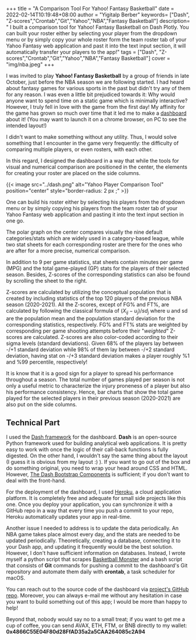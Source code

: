 +++
title = "A Comparison Tool For Yahoo! Fantasy Basketball"
date = 2022-02-14T10:19:48+08:00
author = "Yigitalp Berber"
keywords= ["Dash", "Z-scores","Crontab","Git","Yahoo","NBA","Fantasy Basketball"]
description= " I built a comparison tool for Yahoo! Fantasy Basketball on Dash Plotly. You can built your roster either by selecting your player from the dropdown menu or by simply copy your whole roster form the team roster tab of your Yahoo Fantasy web application and past it into the text input section, it will automatically transfer your players to the app!"
tags = ["Dash", "Z-scores","Crontab","Git","Yahoo","NBA","Fantasy Basketball"]
cover = "img/nba.jpeg"
+++

I was invited to play **Yahoo! Fantasy Basketball** by a group of friends in late October, just before the NBA season we are following started. I  had heard about fantasy games for various sports in the past but didn't try any of them for any reason. I was even a little bit prejudiced towards it: Why would anyone want to spend time on a static game which is minimally interactive? However, I truly fell in love with the game from the first day! My affinity for the game has grown so much over time that it led me to make a [dashboard](https://yahoocompare.herokuapp.com/) about it! (You may want to launch it on a chrome browser, on PC to see the intended layout!)


I didn't want to make something without any utility. Thus, I would solve something that I encounter in the game very frequently: the difficulty of comparing multiple players, or even rosters, with each other. 

In this regard, I designed the dashboard in a way that while the tools for visual and numerical comparison are positioned in the center, the elements for creating your roster are placed on the side columns. 

{{< image src="../dash.png" alt="Yahoo Player Comparison Tool" position="center" style="border-radius: 2 px ;" >}}

One can build his roster either by selecting his players from the dropdown menu or by simply copying his players from the team roster tab of your Yahoo Fantasy web application and pasting it into the text input section in one go.

The polar graph on the center compares visually the nine default categories/stats which are widely used in a category-based league, while two stat sheets for each corresponding roster are there for the ones who are after for a more precise, numerical comparison.

In addition to 9 per game statistics, stat sheets contain minutes per game (MPG) and the total game-played (GP) stats for the players of their selected season. Besides, Z-scores of the corresponding statistics can also be found by scrolling the sheet to the right. 

Z-scores are calculated by utilizing the conceptual population that is created by including statistics of the top 120 players of the previous NBA season (2020-2021). All the Z-scores, except of FG% and FT%, are calculated by following the classical formula of $(X_{ij}-u_j)/sd_j$ where u and sd are the population mean and the population standard deviation for the corresponding statistics, respectively. FG% and FT% stats are weighted by corresponding per game shooting attempts before their "*weighted*" Z-scores are calculated. Z-scores are also color-coded according to their sigma levels (standard deviations). Given 68% of the players lay between -/+1 standard deviation while 98% of them lay between -/+2 standard deviation, having stat on -/+3 standard deviation makes a player roughly %1 and %99 percentile, respectively!

It is know that it is a good sign for a player to spread his performance throughout a season. The total number of games played per season is not only a useful metric to characterize the injury proneness of a player but also his performance consistency. Hence, bar charts that show the total game played for the selected players in their previous season (2020-2021) are also put on the side columns.

## Technical Part

I used the [Dash framework](https://dash.plotly.com/) for the dashboard. **Dash** is an open-source Python framework used for building analytical web applications. It is pretty easy to work with once the logic of their call-back functions is fully digested. On the other hand, I wouldn't say the same thing about the layout (I guess it is obvious from my layout :) ). If you want to go out of the box and do something original, you need to wrap your head around CSS and HTML. However, [The Dash Bootstrap Components](https://dash-bootstrap-components.opensource.faculty.ai/docs/components/layout/) is sufficient; if you don't want to deal with the front-hand.

For the deployment of the dashboard, I used [Heroku](https://www.heroku.com/home), a cloud application platform. It is completely free and adequate for small side projects like this one. Once you deploy your application, you can synchronize it with a GitHub repo in a way that every time you push a commit to your repo, Heroku automatically updates your app in real-time.

Another issue I needed to address is to update the data periodically. An NBA game takes place almost every day, and the stats are needed to be updated periodically. Theoretically, creating a database, connecting it to your Dash app, and updating it frequently would be the best solution. However, I don't have sufficient information on databases. Instead, I wrote myself a python script that scrapes [Basketball Monster](https://basketballmonster.com/) and a bash script that consists of **Git** commands for pushing a commit to the dashboard's Git repository and automate them daily with **crontab**, a task scheduler for macOS.

You can reach out to the source code of the dashboard via [project's GitHub repo](https://github.com/ytalp17/dashapp). Moreover, you can always e-mail me without any hesitation in case you want to build something out of this app; I would be more than happy to help!

Beyond that, nobody would say no to a small treat; if you want to get me a cup of coffee, you can send AVAX, ETH, FTM, or BNB directly to my wallet:  **0x4866C55E04F80d28FfAD35a2a5CAA264085c2A94**





